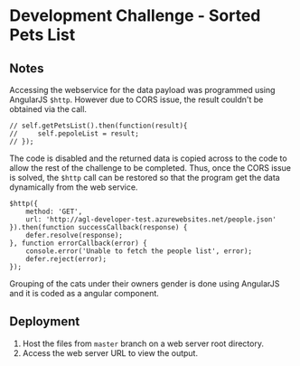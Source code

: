 # Development Challenge - Sorted Pets List

## Notes
Accessing the webservice for the data payload was programmed using AngularJS `$http`. However due to CORS issue, the result couldn't be obtained via the call. 

``` 
// self.getPetsList().then(function(result){
//     self.pepoleList = result;
// });
```

The code is disabled and the returned data is copied across to the code to allow the rest of the challenge to be completed. Thus, once the CORS issue is solved, the `$http` call can be restored so that the program get the data dynamically from the web service.

```
$http({
    method: 'GET',
    url: 'http://agl-developer-test.azurewebsites.net/people.json'
}).then(function successCallback(response) {
    defer.resolve(response);
}, function errorCallback(error) {
    console.error('Unable to fetch the people list', error);
    defer.reject(error);
});
```
Grouping of the cats under their owners gender is done using AngularJS and it is coded as a angular component.
 
## Deployment

1. Host the files from `master` branch on a web server root directory.
2. Access the web server URL to view the output.
